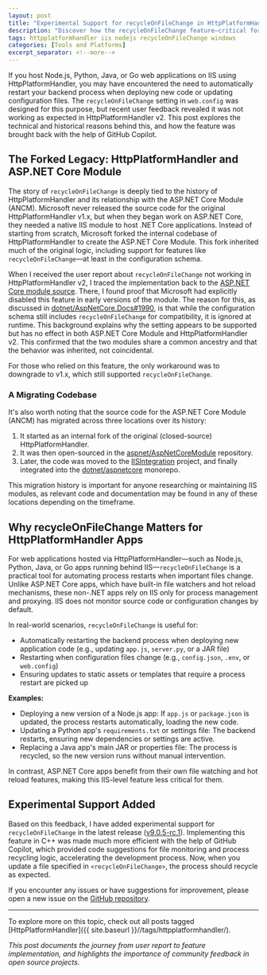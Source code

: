 ```yaml
---
layout: post
title: "Experimental Support for recycleOnFileChange in HttpPlatformHandler v2"
description: "Discover how the recycleOnFileChange feature—critical for automating process restarts in Node.js, Python, Java, and Go web apps hosted on IIS—was reintroduced in HttpPlatformHandler v2 after user feedback. Learn about the historical connection to ASP.NET Core Module, why this feature matters for non-.NET apps, and how GitHub Copilot accelerated the C++ implementation."
tags: httpplatformhandler iis nodejs recycleOnFileChange windows
categories: [Tools and Platforms]
excerpt_separator: <!--more-->
---
```


If you host Node.js, Python, Java, or Go web applications on IIS using HttpPlatformHandler, you may have encountered the need to automatically restart your backend process when deploying new code or updating configuration files. The `recycleOnFileChange` setting in `web.config` was designed for this purpose, but recent user feedback revealed it was not working as expected in HttpPlatformHandler v2. This post explores the technical and historical reasons behind this, and how the feature was brought back with the help of GitHub Copilot.

<!--more-->

## The Forked Legacy: HttpPlatformHandler and ASP.NET Core Module

The story of `recycleOnFileChange` is deeply tied to the history of HttpPlatformHandler and its relationship with the ASP.NET Core Module (ANCM). Microsoft never released the source code for the original HttpPlatformHandler v1.x, but when they began work on ASP.NET Core, they needed a native IIS module to host .NET Core applications. Instead of starting from scratch, Microsoft forked the internal codebase of HttpPlatformHandler to create the ASP.NET Core Module. This fork inherited much of the original logic, including support for features like `recycleOnFileChange`—at least in the configuration schema.

When I received the user report about `recycleOnFileChange` not working in HttpPlatformHandler v2, I traced the implementation back to the [ASP.NET Core module source](https://github.com/aspnet/AspNetCoreModule/blob/dff0db80ca2092f1f6e6dbcd327d4e8d83075729/src/AspNetCore/Src/aspnetcoreconfig.cxx#L386). There, I found proof that Microsoft had explicitly disabled this feature in early versions of the module. The reason for this, as discussed in [dotnet/AspNetCore.Docs#1990](https://github.com/dotnet/AspNetCore.Docs/issues/1990), is that while the configuration schema still includes `recycleOnFileChange` for compatibility, it is ignored at runtime. This background explains why the setting appears to be supported but has no effect in both ASP.NET Core Module and HttpPlatformHandler v2. This confirmed that the two modules share a common ancestry and that the behavior was inherited, not coincidental.

For those who relied on this feature, the only workaround was to downgrade to v1.x, which still supported `recycleOnFileChange`.

### A Migrating Codebase

It's also worth noting that the source code for the ASP.NET Core Module (ANCM) has migrated across three locations over its history:
1. It started as an internal fork of the original (closed-source) HttpPlatformHandler.
2. It was then open-sourced in the [aspnet/AspNetCoreModule](https://github.com/aspnet/AspNetCoreModule) repository.
3. Later, the code was moved to the [IISIntegration](https://github.com/aspnet/IISIntegration) project, and finally integrated into the [dotnet/aspnetcore](https://github.com/dotnet/aspnetcore) monorepo.

This migration history is important for anyone researching or maintaining IIS modules, as relevant code and documentation may be found in any of these locations depending on the timeframe.

## Why recycleOnFileChange Matters for HttpPlatformHandler Apps

For web applications hosted via HttpPlatformHandler—such as Node.js, Python, Java, or Go apps running behind IIS—`recycleOnFileChange` is a practical tool for automating process restarts when important files change. Unlike ASP.NET Core apps, which have built-in file watchers and hot reload mechanisms, these non-.NET apps rely on IIS only for process management and proxying. IIS does not monitor source code or configuration changes by default.

In real-world scenarios, `recycleOnFileChange` is useful for:
- Automatically restarting the backend process when deploying new application code (e.g., updating `app.js`, `server.py`, or a JAR file)
- Restarting when configuration files change (e.g., `config.json`, `.env`, or `web.config`)
- Ensuring updates to static assets or templates that require a process restart are picked up

**Examples:**
- Deploying a new version of a Node.js app: If `app.js` or `package.json` is updated, the process restarts automatically, loading the new code.
- Updating a Python app's `requirements.txt` or settings file: The backend restarts, ensuring new dependencies or settings are active.
- Replacing a Java app's main JAR or properties file: The process is recycled, so the new version runs without manual intervention.

In contrast, ASP.NET Core apps benefit from their own file watching and hot reload features, making this IIS-level feature less critical for them.

## Experimental Support Added

Based on this feedback, I have added experimental support for `recycleOnFileChange` in the latest release ([v9.0.5-rc.1](https://github.com/lextudio/httpplatformhandlerv2/releases/tag/httpplatformhandler_v9.0.5-rc.1)). Implementing this feature in C++ was made much more efficient with the help of GitHub Copilot, which provided code suggestions for file monitoring and process recycling logic, accelerating the development process. Now, when you update a file specified in `<recycleOnFileChange>`, the process should recycle as expected.

If you encounter any issues or have suggestions for improvement, please open a new issue on the [GitHub repository](https://github.com/lextudio/httpplatformhandlerv2/issues).

---

To explore more on this topic, check out all posts tagged [HttpPlatformHandler]({{ site.baseurl }}//tags/httpplatformhandler/).

*This post documents the journey from user report to feature implementation, and highlights the importance of community feedback in open source projects.*

